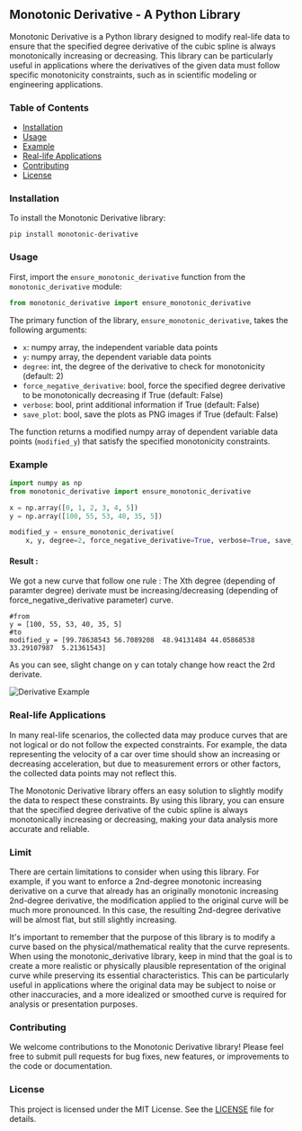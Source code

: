 ## Monotonic Derivative - A Python Library

Monotonic Derivative is a Python library designed to modify real-life data to ensure that the specified degree derivative of the cubic spline is always monotonically increasing or decreasing. This library can be particularly useful in applications where the derivatives of the given data must follow specific monotonicity constraints, such as in scientific modeling or engineering applications.

### Table of Contents

- [Installation](#installation)
- [Usage](#usage)
- [Example](#example)
- [Real-life Applications](#real-life-applications)
- [Contributing](#contributing)
- [License](#license)

### Installation

To install the Monotonic Derivative library:

```
pip install monotonic-derivative
```

### Usage

First, import the `ensure_monotonic_derivative` function from the `monotonic_derivative` module:

```python
from monotonic_derivative import ensure_monotonic_derivative
```

The primary function of the library, `ensure_monotonic_derivative`, takes the following arguments:

- `x`: numpy array, the independent variable data points
- `y`: numpy array, the dependent variable data points
- `degree`: int, the degree of the derivative to check for monotonicity (default: 2)
- `force_negative_derivative`: bool, force the specified degree derivative to be monotonically decreasing if True (default: False)
- `verbose`: bool, print additional information if True (default: False)
- `save_plot`: bool, save the plots as PNG images if True (default: False)

The function returns a modified numpy array of dependent variable data points (`modified_y`) that satisfy the specified monotonicity constraints.

### Example

```python
import numpy as np
from monotonic_derivative import ensure_monotonic_derivative

x = np.array([0, 1, 2, 3, 4, 5])
y = np.array([100, 55, 53, 40, 35, 5])

modified_y = ensure_monotonic_derivative(
    x, y, degree=2, force_negative_derivative=True, verbose=True, save_plot=True)
```

#### Result :

We got a new curve that follow one rule : The Xth degree (depending of paramter degree) derivate must be increasing/decreasing (depending of force_negative_derivative parameter) curve.

```
#from
y = [100, 55, 53, 40, 35, 5]
#to
modified_y = [99.78638543 56.7089208  48.94131484 44.05868538 33.29107987  5.21361543]
```

As you can see, slight change on y can totaly change how react the 2rd derivate.

![Derivative Example](./images/derivative.png)

### Real-life Applications

In many real-life scenarios, the collected data may produce curves that are not logical or do not follow the expected constraints. For example, the data representing the velocity of a car over time should show an increasing or decreasing acceleration, but due to measurement errors or other factors, the collected data points may not reflect this.

The Monotonic Derivative library offers an easy solution to slightly modify the data to respect these constraints. By using this library, you can ensure that the specified degree derivative of the cubic spline is always monotonically increasing or decreasing, making your data analysis more accurate and reliable.

### Limit

There are certain limitations to consider when using this library. For example, if you want to enforce a 2nd-degree monotonic increasing derivative on a curve that already has an originally monotonic increasing 2nd-degree derivative, the modification applied to the original curve will be much more pronounced. In this case, the resulting 2nd-degree derivative will be almost flat, but still slightly increasing.

It's important to remember that the purpose of this library is to modify a curve based on the physical/mathematical reality that the curve represents. When using the monotonic_derivative library, keep in mind that the goal is to create a more realistic or physically plausible representation of the original curve while preserving its essential characteristics. This can be particularly useful in applications where the original data may be subject to noise or other inaccuracies, and a more idealized or smoothed curve is required for analysis or presentation purposes.

### Contributing

We welcome contributions to the Monotonic Derivative library! Please feel free to submit pull requests for bug fixes, new features, or improvements to the code or documentation.

### License

This project is licensed under the MIT License. See the [LICENSE](LICENSE) file for details.
